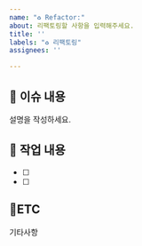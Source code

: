```yaml
---
name: "♻️ Refactor:"
about: 리팩토링할 사항을 입력해주세요.
title: ''
labels: "♻️ 리팩토링"
assignees: ''

---
```


## :bookmark_tabs: 이슈 내용
설명을 작성하세요.

## :pencil:  작업 내용
- [ ]
- [ ]

## :round_pushpin:ETC
기타사항
